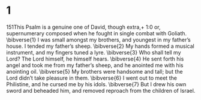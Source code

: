 # 1 
151This Psalm is a genuine one of David, though extra,+ 1:0 or, supernumerary composed when he fought in single combat with Goliath. \bibverse{1} I was small amongst my brothers, and youngest in my father’s house. I tended my father’s sheep. \bibverse{2} My hands formed a musical instrument, and my fingers tuned a lyre. \bibverse{3} Who shall tell my Lord? The Lord himself, he himself hears. \bibverse{4} He sent forth his angel and took me from my father’s sheep, and he anointed me with his anointing oil. \bibverse{5} My brothers were handsome and tall; but the Lord didn’t take pleasure in them. \bibverse{6} I went out to meet the Philistine, and he cursed me by his idols. \bibverse{7} But I drew his own sword and beheaded him, and removed reproach from the children of Israel. 